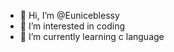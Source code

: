 - 👋 Hi, I’m @Euniceblessy
- 👀 I’m interested in coding
- 🌱 I’m currently learning c language

<!---
Euniceblessy/Euniceblessy is a ✨ special ✨ repository because its `README.md` (this file) appears on your GitHub profile.
You can click the Preview link to take a look at your changes.
--->
